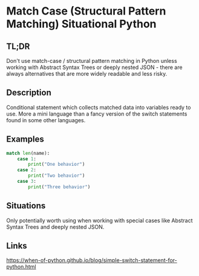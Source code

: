 Match Case (Structural Pattern Matching) <a class="status situational">Situational Python</a>
========================================

TL;DR
-----

Don't use match-case / structural pattern matching in Python unless working with Abstract Syntax Trees or deeply nested JSON - there are always alternatives that are more widely readable and less risky.

Description
-----------

Conditional statement which collects matched data into variables ready to use. More a mini language than a fancy version of the switch statements found in some other languages.

Examples
--------

```python
match len(name):
    case 1:
        print("One behavior")
    case 2:
        print("Two behavior")
    case 3:
        print("Three behavior")
```

Situations
----------

Only potentially worth using when working with special cases like Abstract Syntax Trees and deeply nested JSON.

Links
-----

https://when-of-python.github.io/blog/simple-switch-statement-for-python.html

